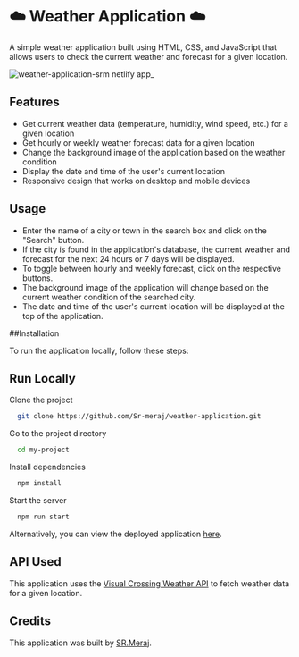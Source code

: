 # ☁️ Weather Application ☁️

A simple weather application built using HTML, CSS, and JavaScript that allows users to check the current weather and forecast for a given location.

![weather-application-srm netlify app_](https://github.com/Sr-meraj/weather-application/assets/70639752/f6ed67c5-7fc1-4dd8-a634-63ec2ad7a738)

## Features
   - Get current weather data (temperature, humidity, wind speed, etc.) for a given location
   - Get hourly or weekly weather forecast data for a given location
   - Change the background image of the application based on the weather condition
   - Display the date and time of the user's current location
   - Responsive design that works on desktop and mobile devices

## Usage
   - Enter the name of a city or town in the search box and click on the "Search" button.
   - If the city is found in the application's database, the current weather and forecast for the next 24 hours or 7 days will be displayed.
   - To toggle between hourly and weekly forecast, click on the respective buttons.
   - The background image of the application will change based on the current weather condition of the searched city.
   - The date and time of the user's current location will be displayed at the top of the application.

   
##Installation

To run the application locally, follow these steps:


## Run Locally

Clone the project

```bash
  git clone https://github.com/Sr-meraj/weather-application.git
```

Go to the project directory

```bash
  cd my-project
```

Install dependencies

```bash
  npm install
```

Start the server

```bash
  npm run start
```

Alternatively, you can view the deployed application [here]('https://github.com/Sr-meraj/weather-application').

## API Used

This application uses the [Visual Crossing Weather API]('https://www.visualcrossing.com/weather-api') to fetch weather data for a given location.

## Credits

This application was built by [SR.Meraj]('https://github.com/Sr-meraj/').
